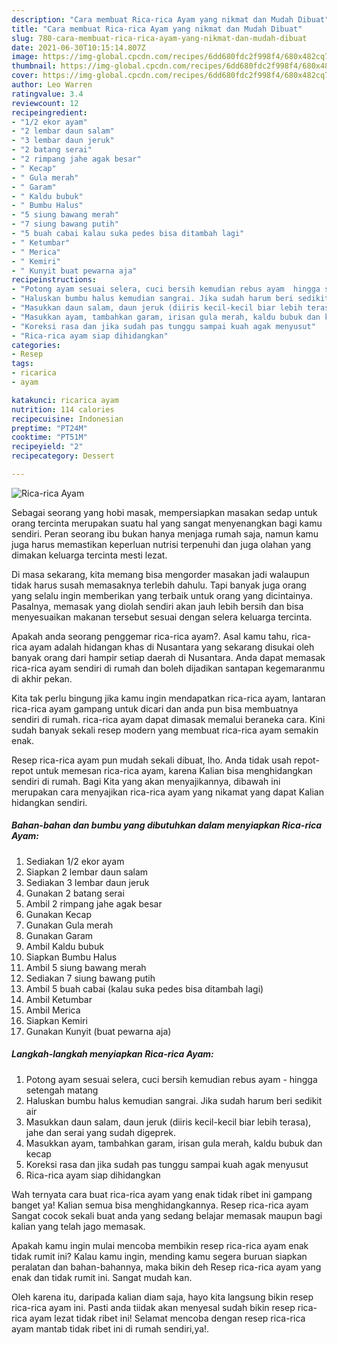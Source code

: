 ```yaml
---
description: "Cara membuat Rica-rica Ayam yang nikmat dan Mudah Dibuat"
title: "Cara membuat Rica-rica Ayam yang nikmat dan Mudah Dibuat"
slug: 780-cara-membuat-rica-rica-ayam-yang-nikmat-dan-mudah-dibuat
date: 2021-06-30T10:15:14.807Z
image: https://img-global.cpcdn.com/recipes/6dd680fdc2f998f4/680x482cq70/rica-rica-ayam-foto-resep-utama.jpg
thumbnail: https://img-global.cpcdn.com/recipes/6dd680fdc2f998f4/680x482cq70/rica-rica-ayam-foto-resep-utama.jpg
cover: https://img-global.cpcdn.com/recipes/6dd680fdc2f998f4/680x482cq70/rica-rica-ayam-foto-resep-utama.jpg
author: Leo Warren
ratingvalue: 3.4
reviewcount: 12
recipeingredient:
- "1/2 ekor ayam"
- "2 lembar daun salam"
- "3 lembar daun jeruk"
- "2 batang serai"
- "2 rimpang jahe agak besar"
- " Kecap"
- " Gula merah"
- " Garam"
- " Kaldu bubuk"
- " Bumbu Halus"
- "5 siung bawang merah"
- "7 siung bawang putih"
- "5 buah cabai kalau suka pedes bisa ditambah lagi"
- " Ketumbar"
- " Merica"
- " Kemiri"
- " Kunyit buat pewarna aja"
recipeinstructions:
- "Potong ayam sesuai selera, cuci bersih kemudian rebus ayam  hingga setengah matang"
- "Haluskan bumbu halus kemudian sangrai. Jika sudah harum beri sedikit air"
- "Masukkan daun salam, daun jeruk (diiris kecil-kecil biar lebih terasa), jahe dan serai yang sudah digeprek."
- "Masukkan ayam, tambahkan garam, irisan gula merah, kaldu bubuk dan kecap"
- "Koreksi rasa dan jika sudah pas tunggu sampai kuah agak menyusut"
- "Rica-rica ayam siap dihidangkan"
categories:
- Resep
tags:
- ricarica
- ayam

katakunci: ricarica ayam 
nutrition: 114 calories
recipecuisine: Indonesian
preptime: "PT24M"
cooktime: "PT51M"
recipeyield: "2"
recipecategory: Dessert

---
```



![Rica-rica Ayam](https://img-global.cpcdn.com/recipes/6dd680fdc2f998f4/680x482cq70/rica-rica-ayam-foto-resep-utama.jpg)

Sebagai seorang yang hobi masak, mempersiapkan masakan sedap untuk orang tercinta merupakan suatu hal yang sangat menyenangkan bagi kamu sendiri. Peran seorang ibu bukan hanya menjaga rumah saja, namun kamu juga harus memastikan keperluan nutrisi terpenuhi dan juga olahan yang dimakan keluarga tercinta mesti lezat.

Di masa  sekarang, kita memang bisa mengorder masakan jadi walaupun tidak harus susah memasaknya terlebih dahulu. Tapi banyak juga orang yang selalu ingin memberikan yang terbaik untuk orang yang dicintainya. Pasalnya, memasak yang diolah sendiri akan jauh lebih bersih dan bisa menyesuaikan makanan tersebut sesuai dengan selera keluarga tercinta. 



Apakah anda seorang penggemar rica-rica ayam?. Asal kamu tahu, rica-rica ayam adalah hidangan khas di Nusantara yang sekarang disukai oleh banyak orang dari hampir setiap daerah di Nusantara. Anda dapat memasak rica-rica ayam sendiri di rumah dan boleh dijadikan santapan kegemaranmu di akhir pekan.

Kita tak perlu bingung jika kamu ingin mendapatkan rica-rica ayam, lantaran rica-rica ayam gampang untuk dicari dan anda pun bisa membuatnya sendiri di rumah. rica-rica ayam dapat dimasak memalui beraneka cara. Kini sudah banyak sekali resep modern yang membuat rica-rica ayam semakin enak.

Resep rica-rica ayam pun mudah sekali dibuat, lho. Anda tidak usah repot-repot untuk memesan rica-rica ayam, karena Kalian bisa menghidangkan sendiri di rumah. Bagi Kita yang akan menyajikannya, dibawah ini merupakan cara menyajikan rica-rica ayam yang nikamat yang dapat Kalian hidangkan sendiri.

<!--inarticleads1-->

##### Bahan-bahan dan bumbu yang dibutuhkan dalam menyiapkan Rica-rica Ayam:

1. Sediakan 1/2 ekor ayam
1. Siapkan 2 lembar daun salam
1. Sediakan 3 lembar daun jeruk
1. Gunakan 2 batang serai
1. Ambil 2 rimpang jahe agak besar
1. Gunakan  Kecap
1. Gunakan  Gula merah
1. Gunakan  Garam
1. Ambil  Kaldu bubuk
1. Siapkan  Bumbu Halus
1. Ambil 5 siung bawang merah
1. Sediakan 7 siung bawang putih
1. Ambil 5 buah cabai (kalau suka pedes bisa ditambah lagi)
1. Ambil  Ketumbar
1. Ambil  Merica
1. Siapkan  Kemiri
1. Gunakan  Kunyit (buat pewarna aja)




<!--inarticleads2-->

##### Langkah-langkah menyiapkan Rica-rica Ayam:

1. Potong ayam sesuai selera, cuci bersih kemudian rebus ayam -  hingga setengah matang
1. Haluskan bumbu halus kemudian sangrai. Jika sudah harum beri sedikit air
1. Masukkan daun salam, daun jeruk (diiris kecil-kecil biar lebih terasa), jahe dan serai yang sudah digeprek.
1. Masukkan ayam, tambahkan garam, irisan gula merah, kaldu bubuk dan kecap
1. Koreksi rasa dan jika sudah pas tunggu sampai kuah agak menyusut
1. Rica-rica ayam siap dihidangkan




Wah ternyata cara buat rica-rica ayam yang enak tidak ribet ini gampang banget ya! Kalian semua bisa menghidangkannya. Resep rica-rica ayam Sangat cocok sekali buat anda yang sedang belajar memasak maupun bagi kalian yang telah jago memasak.

Apakah kamu ingin mulai mencoba membikin resep rica-rica ayam enak tidak rumit ini? Kalau kamu ingin, mending kamu segera buruan siapkan peralatan dan bahan-bahannya, maka bikin deh Resep rica-rica ayam yang enak dan tidak rumit ini. Sangat mudah kan. 

Oleh karena itu, daripada kalian diam saja, hayo kita langsung bikin resep rica-rica ayam ini. Pasti anda tiidak akan menyesal sudah bikin resep rica-rica ayam lezat tidak ribet ini! Selamat mencoba dengan resep rica-rica ayam mantab tidak ribet ini di rumah sendiri,ya!.

